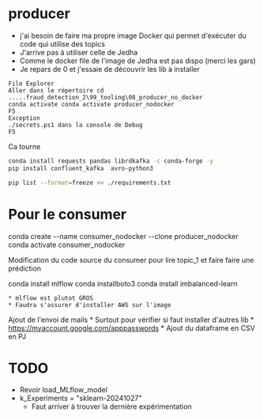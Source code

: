 # producer

* j'ai besoin de faire ma propre image Docker qui permet d'exécuter du code qui utilise des topics 
* J'arrive pas à utiliser celle de Jedha
* Comme le docker file de l'image de Jedha est pas dispo (merci les gars)
* Je repars de 0 et j'essaie de découvrir les lib à installer

```
File Explorer
Aller dans le répertoire cd .....fraud_detection_2\99_tooling\08_producer_no_docker
conda activate conda activate producer_nodocker
F5
Exception
./secrets.ps1 dans la console de Debug
F5
```
Ca tourne


<!-- conda install pandas -c conda-forge -y
conda install requests
conda install librdkafka -c conda-forge -->


```bash
conda install requests pandas librdkafka -c conda-forge -y
pip install confluent_kafka  avro-python3
```


```bash
pip list --format=freeze >> ./requirements.txt
```


# Pour le consumer
conda create --name consumer_nodocker --clone producer_nodocker
conda activate consumer_nodocker

Modification du code source du consumer pour lire topic_1 et faire faire une prédiction

conda install mlflow
conda installboto3 
conda install imbalanced-learn

    * mlflow est plutot GROS
    * Faudra s'assurer d'installer AWS sur l'image

Ajout de l'envoi de mails
    * Surtout pour vérifier si faut installer d'autres lib
    * https://myaccount.google.com/apppasswords
    * Ajout du dataframe en CSV en PJ




# TODO
* Revoir load_MLflow_model
* k_Experiments = "sklearn-20241027"
    * Faut arriver à trouver la dernière expérimentation
